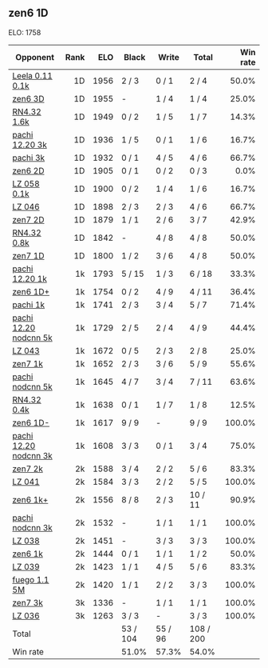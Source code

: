 ## zen6 1D ##

ELO: 1758

Opponent | Rank | ELO | Black | Write | Total | Win rate
---------|-----:|----:|-------|-------|-------|-------:
[Leela 0.11 0.1k](Leela%200.11%200.1k.md) | 1D | 1956 | 2 / 3 | 0 / 1 | 2 / 4 | 50.0%
[zen6 3D](zen6%203D.md) | 1D | 1955 | - | 1 / 4 | 1 / 4 | 25.0%
[RN4.32 1.6k](RN4.32%201.6k.md) | 1D | 1949 | 0 / 2 | 1 / 5 | 1 / 7 | 14.3%
[pachi 12.20 3k](pachi%2012.20%203k.md) | 1D | 1936 | 1 / 5 | 0 / 1 | 1 / 6 | 16.7%
[pachi 3k](pachi%203k.md) | 1D | 1932 | 0 / 1 | 4 / 5 | 4 / 6 | 66.7%
[zen6 2D](zen6%202D.md) | 1D | 1905 | 0 / 1 | 0 / 2 | 0 / 3 | 0.0%
[LZ 058 0.1k](LZ%20058%200.1k.md) | 1D | 1900 | 0 / 2 | 1 / 4 | 1 / 6 | 16.7%
[LZ 046](LZ%20046.md) | 1D | 1898 | 2 / 3 | 2 / 3 | 4 / 6 | 66.7%
[zen7 2D](zen7%202D.md) | 1D | 1879 | 1 / 1 | 2 / 6 | 3 / 7 | 42.9%
[RN4.32 0.8k](RN4.32%200.8k.md) | 1D | 1842 | - | 4 / 8 | 4 / 8 | 50.0%
[zen7 1D](zen7%201D.md) | 1D | 1800 | 1 / 2 | 3 / 6 | 4 / 8 | 50.0%
[pachi 12.20 1k](pachi%2012.20%201k.md) | 1k | 1793 | 5 / 15 | 1 / 3 | 6 / 18 | 33.3%
[zen6 1D+](zen6%201D+.md) | 1k | 1754 | 0 / 2 | 4 / 9 | 4 / 11 | 36.4%
[pachi 1k](pachi%201k.md) | 1k | 1741 | 2 / 3 | 3 / 4 | 5 / 7 | 71.4%
[pachi 12.20 nodcnn 5k](pachi%2012.20%20nodcnn%205k.md) | 1k | 1729 | 2 / 5 | 2 / 4 | 4 / 9 | 44.4%
[LZ 043](LZ%20043.md) | 1k | 1672 | 0 / 5 | 2 / 3 | 2 / 8 | 25.0%
[zen7 1k](zen7%201k.md) | 1k | 1652 | 2 / 3 | 3 / 6 | 5 / 9 | 55.6%
[pachi nodcnn 5k](pachi%20nodcnn%205k.md) | 1k | 1645 | 4 / 7 | 3 / 4 | 7 / 11 | 63.6%
[RN4.32 0.4k](RN4.32%200.4k.md) | 1k | 1638 | 0 / 1 | 1 / 7 | 1 / 8 | 12.5%
[zen6 1D-](zen6%201D-.md) | 1k | 1617 | 9 / 9 | - | 9 / 9 | 100.0%
[pachi 12.20 nodcnn 3k](pachi%2012.20%20nodcnn%203k.md) | 1k | 1608 | 3 / 3 | 0 / 1 | 3 / 4 | 75.0%
[zen7 2k](zen7%202k.md) | 2k | 1588 | 3 / 4 | 2 / 2 | 5 / 6 | 83.3%
[LZ 041](LZ%20041.md) | 2k | 1584 | 3 / 3 | 2 / 2 | 5 / 5 | 100.0%
[zen6 1k+](zen6%201k+.md) | 2k | 1556 | 8 / 8 | 2 / 3 | 10 / 11 | 90.9%
[pachi nodcnn 3k](pachi%20nodcnn%203k.md) | 2k | 1532 | - | 1 / 1 | 1 / 1 | 100.0%
[LZ 038](LZ%20038.md) | 2k | 1451 | - | 3 / 3 | 3 / 3 | 100.0%
[zen6 1k](zen6%201k.md) | 2k | 1444 | 0 / 1 | 1 / 1 | 1 / 2 | 50.0%
[LZ 039](LZ%20039.md) | 2k | 1423 | 1 / 1 | 4 / 5 | 5 / 6 | 83.3%
[fuego 1.1 5M](fuego%201.1%205M.md) | 2k | 1420 | 1 / 1 | 2 / 2 | 3 / 3 | 100.0%
[zen7 3k](zen7%203k.md) | 3k | 1336 | - | 1 / 1 | 1 / 1 | 100.0%
[LZ 036](LZ%20036.md) | 3k | 1263 | 3 / 3 | - | 3 / 3 | 100.0%
Total | | | 53 / 104 | 55 / 96 | 108 / 200 | 
Win rate| | | 51.0% | 57.3% | 54.0% | 

